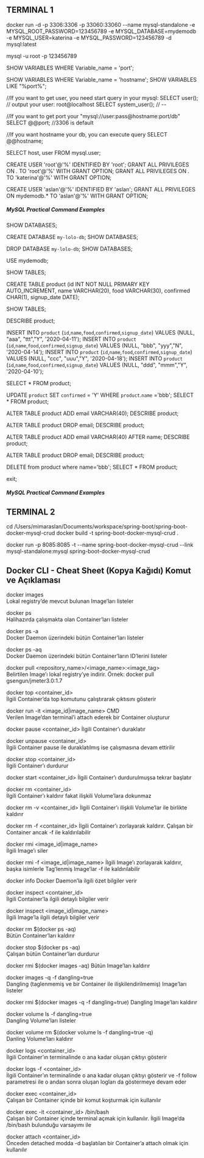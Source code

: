 ## TERMINAL 1
docker run -d -p 3306:3306 -p 33060:33060  --name mysql-standalone -e MYSQL_ROOT_PASSWORD=123456789 -e MYSQL_DATABASE=mydemodb -e MYSQL_USER=katerina  -e MYSQL_PASSWORD=123456789 -d mysql:latest


mysql -u root -p
123456789

SHOW VARIABLES WHERE Variable_name = 'port';

SHOW VARIABLES WHERE Variable_name = 'hostname';
SHOW VARIABLES LIKE "%port%";

//If you want to get user, you need start query in your mysql:
SELECT user(); // output your user: root@localhost
SELECT system_user(); // --

//If you want to get port your "mysql://user:pass@hostname:port/db"
SELECT @@port; //3306 is default

//If you want hostname your db, you can execute query
SELECT @@hostname;

SELECT host, user FROM mysql.user;


CREATE USER 'root'@'%' IDENTIFIED BY 'root';
GRANT ALL PRIVILEGES ON *.* TO 'root'@'%' WITH GRANT OPTION;
GRANT ALL PRIVILEGES ON *.* TO 'katerina'@'%' WITH GRANT OPTION;


CREATE USER 'aslan'@'%' IDENTIFIED BY 'aslan';
GRANT ALL PRIVILEGES ON mydemodb.* TO 'aslan'@'%' WITH GRANT OPTION;

##### MySQL Practical Command Examples #######

SHOW DATABASES;

CREATE DATABASE `my-lolo-db`;
SHOW DATABASES;

DROP DATABASE `my-lolo-db`;
SHOW DATABASES;


USE mydemodb;

SHOW TABLES; 

CREATE TABLE product (id INT NOT NULL PRIMARY KEY AUTO_INCREMENT, 
name VARCHAR(20),
food VARCHAR(30),
confirmed CHAR(1), 
signup_date DATE);

SHOW TABLES;

DESCRIBE product;

INSERT INTO `product` (`id`,`name`,`food`,`confirmed`,`signup_date`) VALUES (NULL, "aaa", "ttt","Y", '2020-04-11');
INSERT INTO `product` (`id`,`name`,`food`,`confirmed`,`signup_date`) VALUES (NULL, "bbb", "yyy","N", '2020-04-14');
INSERT INTO `product` (`id`,`name`,`food`,`confirmed`,`signup_date`) VALUES (NULL, "ccc", "uuu","Y", '2020-04-18');
INSERT INTO `product` (`id`,`name`,`food`,`confirmed`,`signup_date`) VALUES (NULL, "ddd", "mmm","Y", '2020-04-10');

SELECT * FROM product;

UPDATE `product` 
SET 
`confirmed` = 'Y' 
WHERE `product`.`name` ='bbb';
SELECT * FROM product;

ALTER TABLE product ADD email VARCHAR(40);
DESCRIBE product;

ALTER TABLE product DROP email;
DESCRIBE product;

ALTER TABLE product ADD email VARCHAR(40) AFTER name; 
DESCRIBE product;

ALTER TABLE product DROP email;
DESCRIBE product;

DELETE from product  where name='bbb';
SELECT * FROM product;

exit;
##### MySQL Practical Command Examples #######


## TERMINAL 2
cd /Users/mimaraslan/Documents/workspace/spring-boot/spring-boot-docker-mysql-crud
docker build -t spring-boot-docker-mysql-crud .

docker run -p 8085:8085 -t --name spring-boot-docker-mysql-crud --link mysql-standalone:mysql spring-boot-docker-mysql-crud


## Docker CLI - Cheat Sheet (Kopya Kağıdı) Komut ve	Açıklaması
docker images	
Lokal registry’de mevcut bulunan Image’ları listeler

docker ps	
Halihazırda çalışmakta olan Container’ları listeler

docker ps -a	
Docker Daemon üzerindeki bütün Container’ları listeler

docker ps -aq	
Docker Daemon üzerindeki bütün Container’ların ID’lerini listeler

docker pull <repository_name>/<image_name>:<image_tag>	
Belirtilen Image’ı lokal registry’ye indirir. Örnek: docker pull gsengun/jmeter3.0:1.7

docker top <container_id>	
İlgili Container’da top komutunu çalıştırarak çıktısını gösterir

docker run -it <image_id|image_name> CMD	
Verilen Image’dan terminal’i attach ederek bir Container oluşturur

docker pause <container_id>	
İlgili Container’ı duraklatır

docker unpause <container_id>	
İlgili Container pause ile duraklatılmış ise çalışmasına devam ettirilir

docker stop <container_id>	
İlgili Container’ı durdurur

docker start <container_id>	
İlgili Container’ı durdurulmuşsa tekrar başlatır

docker rm <container_id>	
İlgili Container’ı kaldırır fakat ilişkili Volume’lara dokunmaz

docker rm -v <container_id>	
İlgili Container’ı ilişkili Volume’lar ile birlikte kaldırır

docker rm -f <container_id>	
İlgili Container’ı zorlayarak kaldırır. Çalışan bir Container ancak -f ile kaldırılabilir

docker rmi <image_id|image_name>	
İlgili Image’ı siler

docker rmi -f <image_id|image_name>	
İlgili Image’ı zorlayarak kaldırır, başka isimlerle Tag’lenmiş Image’lar -f ile kaldırılabilir

docker info	
Docker Daemon’la ilgili özet bilgiler verir

docker inspect <container_id>	
İlgili Container’la ilgili detaylı bilgiler verir

docker inspect <image_id|image_name>	
İlgili Image’la ilgili detaylı bilgiler verir

docker rm $(docker ps -aq)	
Bütün Container’ları kaldırır

docker stop $(docker ps -aq)	
Çalışan bütün Container’ları durdurur

docker rmi $(docker images -aq)	
Bütün Image’ları kaldırır

docker images -q -f dangling=true	
Dangling (taglenmemiş ve bir Container ile ilişkilendirilmemiş) Image’ları listeler

docker rmi $(docker images -q -f dangling=true)	
Dangling Image’ları kaldırır

docker volume ls -f dangling=true	
Dangling Volume’ları listeler

docker volume rm $(docker volume ls -f dangling=true -q)	
Danling Volume’ları kaldırır

docker logs <container_id>	
İlgili Container’ın terminalinde o ana kadar oluşan çıktıyı gösterir

docker logs -f <container_id>	
İlgili Container’ın terminalinde o ana kadar oluşan çıktıyı gösterir ve -f follow parametresi ile o andan sonra oluşan logları da göstermeye devam eder

docker exec <container_id> <command>	
Çalışan bir Container içinde bir komut koşturmak için kullanılır

docker exec -it <container_id> /bin/bash	
Çalışan bir Container içinde terminal açmak için kullanılır. İlgili Image’da /bin/bash bulunduğu varsayımı ile

docker attach <container_id>	
Önceden detached modda -d başlatılan bir Container’a attach olmak için kullanılır